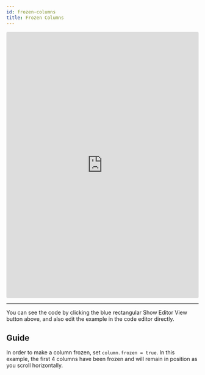 ```yaml
---
id: frozen-columns
title: Frozen Columns
---
```

<iframe src="https://codesandbox.io/embed/9lm1j6l62y?autoresize=1&hidenavigation=1&view=preview" style="width:100%; height:700px; border:0; border-radius: 4px; " sandbox="allow-modals allow-forms allow-popups allow-scripts allow-same-origin"></iframe>

----
You can see the code by clicking the blue rectangular Show Editor View button above, and also edit the example in the code editor directly.

Guide
-----

In order to make a column frozen, set ```column.frozen = true```. 
In this example, the first 4 columns have been frozen and will remain in position as you scroll horizontally.